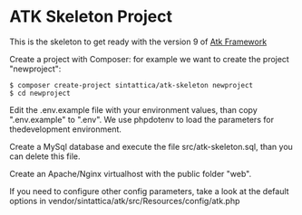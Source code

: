 # ATK Skeleton Project

This is the skeleton to get ready with the version 9 of [Atk Framework](https://github.com/Sintattica/atk)

Create a project with Composer: for example we want to create the project "newproject":

	$ composer create-project sintattica/atk-skeleton newproject
	$ cd newproject
	
	
Edit the .env.example file with your environment values, than copy ".env.example" to ".env". We use phpdotenv to load the parameters for thedevelopment environment.

Create a MySql database and execute the file src/atk-skeleton.sql, than you can delete this file.

Create an Apache/Nginx virtualhost with the public folder "web".

If you need to configure other config parameters, take a look at the default options in vendor/sintattica/atk/src/Resources/config/atk.php


	



